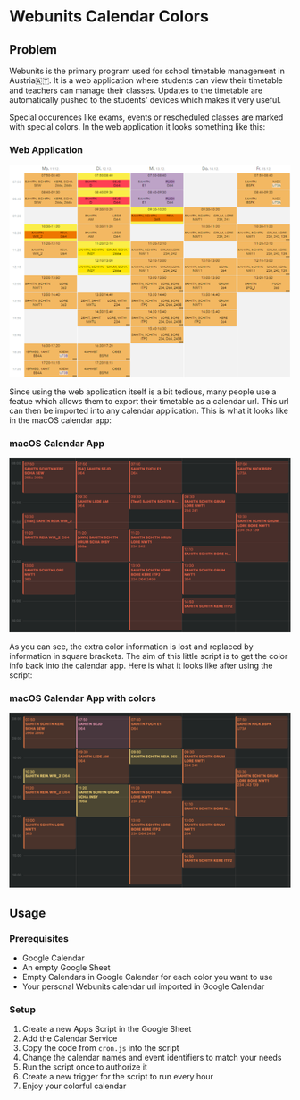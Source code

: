 # Webunits Calendar Colors

## Problem

Webunits is the primary program used for school timetable management in Austria🇦🇹. It is a web application where students can view their timetable and teachers can manage their classes. Updates to the timetable are automatically pushed to the students' devices which makes it very useful.

Special occurences like exams, events or rescheduled classes are marked with special colors. In the web application it looks something like this:

### Web Application

![Alt text](resources/image.png)

Since using the web application itself is a bit tedious, many people use a featue which allows them to export their timetable as a calendar url. This url can then be imported into any calendar application. This is what it looks like in the macOS calendar app:

### macOS Calendar App

![Alt text](resources/image2.png)

As you can see, the extra color information is lost and replaced by information in square brackets. The aim of this little script is to get the color info back into the calendar app. Here is what it looks like after using the script:

### macOS Calendar App with colors

![Alt text](resources/image3.png)

## Usage

### Prerequisites

- Google Calendar
- An empty Google Sheet
- Empty Calendars in Google Calendar for each color you want to use
- Your personal Webunits calendar url imported in Google Calendar

### Setup

1. Create a new Apps Script in the Google Sheet
2. Add the Calendar Service
3. Copy the code from `cron.js` into the script
4. Change the calendar names and event identifiers to match your needs
5. Run the script once to authorize it
6. Create a new trigger for the script to run every hour
7. Enjoy your colorful calendar
